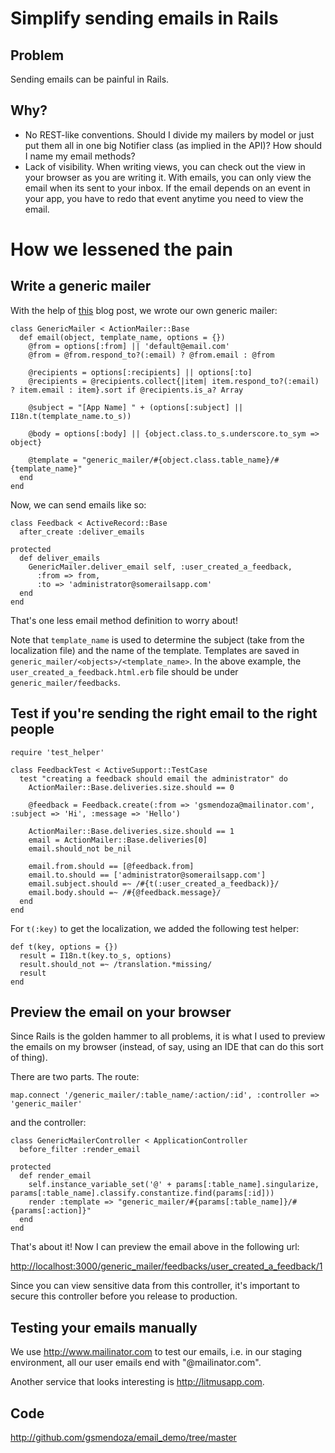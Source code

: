 Simplify sending emails in Rails
================================

Problem
-------

Sending emails can be painful in Rails.

Why?
----

* No REST-like conventions. Should I divide my mailers by model or just put them all in one big Notifier class (as implied in the API)? How should I name my email methods?
* Lack of visibility. When writing views, you can check out the view in your browser as you are writing it. With emails, you can only view the email when its sent to your inbox. If the email depends on an event in your app, you have to redo that event anytime you need to view the email.

How we lessened the pain
========================

Write a generic mailer
----------------------

With the help of [this](http://snippets.dzone.com/posts/show/1338) blog post, we wrote our own generic mailer:

    class GenericMailer < ActionMailer::Base
      def email(object, template_name, options = {})
        @from = options[:from] || 'default@email.com'
        @from = @from.respond_to?(:email) ? @from.email : @from

        @recipients = options[:recipients] || options[:to]
        @recipients = @recipients.collect{|item| item.respond_to?(:email) ? item.email : item}.sort if @recipients.is_a? Array

        @subject = "[App Name] " + (options[:subject] || I18n.t(template_name.to_s))

        @body = options[:body] || {object.class.to_s.underscore.to_sym => object}

        @template = "generic_mailer/#{object.class.table_name}/#{template_name}"
      end
    end

Now, we can send emails like so:

    class Feedback < ActiveRecord::Base
      after_create :deliver_emails

    protected
      def deliver_emails
        GenericMailer.deliver_email self, :user_created_a_feedback,
          :from => from,
          :to => 'administrator@somerailsapp.com'
      end
    end

That's one less email method definition to worry about!

Note that `template_name` is used to determine the subject (take from the localization file) and the name of the template. Templates are saved in `generic_mailer/<objects>/<template_name>`. In the above example, the `user_created_a_feedback.html.erb` file should be under `generic_mailer/feedbacks`.

Test if you're sending the right email to the right people
----------------------------------------------------------

    require 'test_helper'

    class FeedbackTest < ActiveSupport::TestCase
      test "creating a feedback should email the administrator" do
        ActionMailer::Base.deliveries.size.should == 0

        @feedback = Feedback.create(:from => 'gsmendoza@mailinator.com', :subject => 'Hi', :message => 'Hello')

        ActionMailer::Base.deliveries.size.should == 1
        email = ActionMailer::Base.deliveries[0]
        email.should_not be_nil

        email.from.should == [@feedback.from]
        email.to.should == ['administrator@somerailsapp.com']
        email.subject.should =~ /#{t(:user_created_a_feedback)}/
        email.body.should =~ /#{@feedback.message}/
      end
    end

For `t(:key)` to get the localization, we added the following test helper:

    def t(key, options = {})
      result = I18n.t(key.to_s, options)
      result.should_not =~ /translation.*missing/
      result
    end

Preview the email on your browser
--------------------------------------

Since Rails is the golden hammer to all problems, it is what I used to preview the emails on my browser (instead, of say, using an IDE that can do this sort of thing).

There are two parts. The route:

    map.connect '/generic_mailer/:table_name/:action/:id', :controller => 'generic_mailer'

and the controller:

    class GenericMailerController < ApplicationController
      before_filter :render_email

    protected
      def render_email
        self.instance_variable_set('@' + params[:table_name].singularize, params[:table_name].classify.constantize.find(params[:id]))
        render :template => "generic_mailer/#{params[:table_name]}/#{params[:action]}"
      end
    end

That's about it! Now I can preview the email above in the following url:

<http://localhost:3000/generic_mailer/feedbacks/user_created_a_feedback/1>

Since you can view sensitive data from this controller, it's important to secure this controller before you release to production.

Testing your emails manually
----------------------------

We use <http://www.mailinator.com> to test our emails, i.e. in our staging environment, all our user emails end with "@mailinator.com".

Another service that looks interesting is <http://litmusapp.com>.

Code
----

<http://github.com/gsmendoza/email_demo/tree/master>
